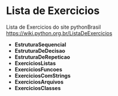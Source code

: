 # Lista de Exercicios
Lista de Exercicios do site pythonBrasil 
https://wiki.python.org.br/ListaDeExercicios
* **EstruturaSequencial**
* **EstruturaDeDecisao**
* **EstruturaDeRepeticao**
* **ExerciciosListas**
* **ExerciciosFuncoes** 
* **ExerciciosComStrings**
* **ExerciciosArquivos**
* **ExerciciosClasses**

